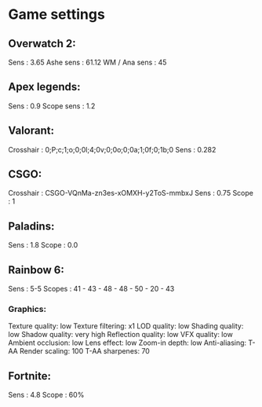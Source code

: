 # Game settings



## Overwatch 2:
Sens          : 3.65
Ashe sens     : 61.12
WM / Ana sens : 45


## Apex legends:
Sens          : 0.9
Scope sens    : 1.2

## Valorant:
Crosshair     : 0;P;c;1;o;0;0l;4;0v;0;0o;0;0a;1;0f;0;1b;0
Sens          : 0.282

## CSGO:
Crosshair     : CSGO-VQnMa-zn3es-xOMXH-y2ToS-mmbxJ
Sens          : 0.75
Scope         : 1

## Paladins:
Sens          : 1.8
Scope         : 0.0

## Rainbow 6:
Sens          : 5-5
Scopes        : 41 - 43 - 48 - 48 - 50 - 20 - 43
### Graphics:
Texture quality: low
Texture filtering: x1
LOD quality: low
Shading quality: low
Shadow quality: very high
Reflection quality: low
VFX quality: low
Ambient occlusion: low
Lens effect: low
Zoom-in depth: low
Anti-aliasing: T-AA
Render scaling: 100
T-AA sharpenes: 70

## Fortnite:
Sens          : 4.8
Scope         : 60%